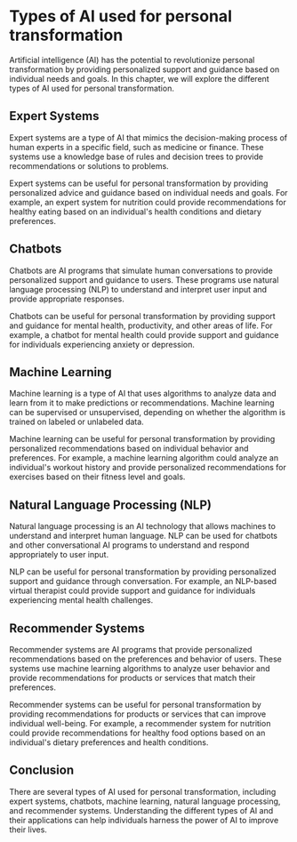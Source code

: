 Types of AI used for personal transformation
=====================================================================================================

Artificial intelligence (AI) has the potential to revolutionize personal transformation by providing personalized support and guidance based on individual needs and goals. In this chapter, we will explore the different types of AI used for personal transformation.

Expert Systems
--------------

Expert systems are a type of AI that mimics the decision-making process of human experts in a specific field, such as medicine or finance. These systems use a knowledge base of rules and decision trees to provide recommendations or solutions to problems.

Expert systems can be useful for personal transformation by providing personalized advice and guidance based on individual needs and goals. For example, an expert system for nutrition could provide recommendations for healthy eating based on an individual's health conditions and dietary preferences.

Chatbots
--------

Chatbots are AI programs that simulate human conversations to provide personalized support and guidance to users. These programs use natural language processing (NLP) to understand and interpret user input and provide appropriate responses.

Chatbots can be useful for personal transformation by providing support and guidance for mental health, productivity, and other areas of life. For example, a chatbot for mental health could provide support and guidance for individuals experiencing anxiety or depression.

Machine Learning
----------------

Machine learning is a type of AI that uses algorithms to analyze data and learn from it to make predictions or recommendations. Machine learning can be supervised or unsupervised, depending on whether the algorithm is trained on labeled or unlabeled data.

Machine learning can be useful for personal transformation by providing personalized recommendations based on individual behavior and preferences. For example, a machine learning algorithm could analyze an individual's workout history and provide personalized recommendations for exercises based on their fitness level and goals.

Natural Language Processing (NLP)
---------------------------------

Natural language processing is an AI technology that allows machines to understand and interpret human language. NLP can be used for chatbots and other conversational AI programs to understand and respond appropriately to user input.

NLP can be useful for personal transformation by providing personalized support and guidance through conversation. For example, an NLP-based virtual therapist could provide support and guidance for individuals experiencing mental health challenges.

Recommender Systems
-------------------

Recommender systems are AI programs that provide personalized recommendations based on the preferences and behavior of users. These systems use machine learning algorithms to analyze user behavior and provide recommendations for products or services that match their preferences.

Recommender systems can be useful for personal transformation by providing recommendations for products or services that can improve individual well-being. For example, a recommender system for nutrition could provide recommendations for healthy food options based on an individual's dietary preferences and health conditions.

Conclusion
----------

There are several types of AI used for personal transformation, including expert systems, chatbots, machine learning, natural language processing, and recommender systems. Understanding the different types of AI and their applications can help individuals harness the power of AI to improve their lives.
